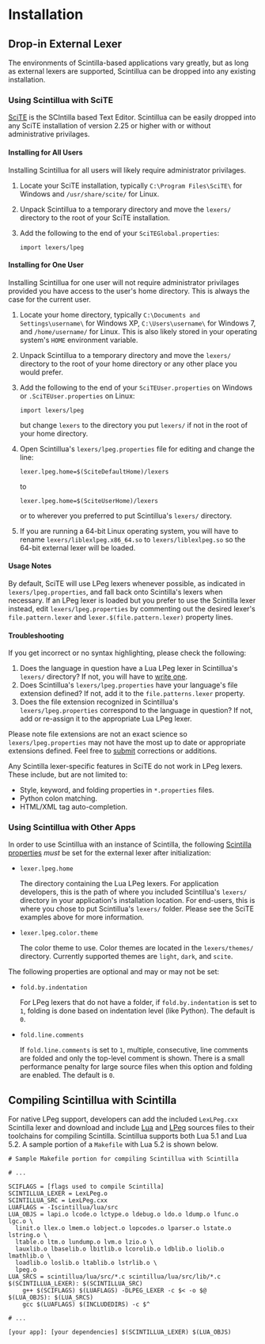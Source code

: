 # Installation

## Drop-in External Lexer

The environments of Scintilla-based applications vary greatly, but as long as
external lexers are supported, Scintillua can be dropped into any existing
installation.

### Using Scintillua with SciTE

[SciTE][] is the SCIntilla based Text Editor. Scintillua can be easily dropped
into any SciTE installation of version 2.25 or higher with or without
administrative privilages.

[SciTE]: http://scintilla.org/SciTE.html

#### Installing for All Users

Installing Scintillua for all users will likely require administrator
privilages.

1. Locate your SciTE installation, typically `C:\Program Files\SciTE\` for
   Windows and `/usr/share/scite/` for Linux.
2. Unpack Scintillua to a temporary directory and move the `lexers/` directory
   to the root of your SciTE installation.
3. Add the following to the end of your `SciTEGlobal.properties`:

       import lexers/lpeg

#### Installing for One User

Installing Scintillua for one user will not require administrator privilages
provided you have access to the user's home directory. This is always the case
for the current user.

1. Locate your home directory, typically `C:\Documents and Settings\username\`
   for Windows XP, `C:\Users\username\` for Windows 7, and `/home/username/` for
   Linux. This is also likely stored in your operating system's `HOME`
   environment variable.
2. Unpack Scintillua to a temporary directory and move the `lexers/` directory
   to the root of your home directory or any other place you would prefer.
3. Add the following to the end of your `SciTEUser.properties` on Windows or
   `.SciTEUser.properties` on Linux:

       import lexers/lpeg

   but change `lexers` to the directory you put `lexers/` if not in the root of
   your home directory.
4. Open Scintillua's `lexers/lpeg.properties` file for editing and change the
   line:

       lexer.lpeg.home=$(SciteDefaultHome)/lexers

   to

       lexer.lpeg.home=$(SciteUserHome)/lexers

   or to wherever you preferred to put Scintillua's `lexers/` directory.
5. If you are running a 64-bit Linux operating system, you will have to rename
   `lexers/liblexlpeg.x86_64.so` to `lexers/liblexlpeg.so` so the 64-bit
   external lexer will be loaded.

#### Usage Notes

By default, SciTE will use LPeg lexers whenever possible, as indicated in
`lexers/lpeg.properties`, and fall back onto Scintilla's lexers when necessary.
If an LPeg lexer is loaded but you prefer to use the Scintilla lexer instead,
edit `lexers/lpeg.properties` by commenting out the desired lexer's
`file.pattern.lexer` and `lexer.$(file.pattern.lexer)` property lines.

#### Troubleshooting

If you get incorrect or no syntax highlighting, please check the following:

1. Does the language in question have a Lua LPeg lexer in Scintillua's `lexers/`
   directory? If not, you will have to [write one][].
2. Does Scintillua's `lexers/lpeg.properties` have your language's file
   extension defined? If not, add it to the `file.patterns.lexer` property.
3. Does the file extension recognized in Scintillua's `lexers/lpeg.properties`
   correspond to the language in question? If not, add or re-assign it to the
   appropriate Lua LPeg lexer.

Please note file extensions are not an exact science so `lexers/lpeg.properties`
may not have the most up to date or appropriate extensions defined. Feel free
to [submit][] corrections or additions.

Any Scintilla lexer-specific features in SciTE do not work in LPeg lexers. These
include, but are not limited to:

* Style, keyword, and folding properties in `*.properties` files.
* Python colon matching.
* HTML/XML tag auto-completion.

[write one]: api/lexer.html
[submit]: README.html#Contact

### Using Scintillua with Other Apps

In order to use Scintillua with an instance of Scintilla, the following
[Scintilla properties][] *must* be set for the external lexer after
initialization:

* `lexer.lpeg.home`

  The directory containing the Lua LPeg lexers. For application developers, this
  is the path of where you included Scintillua's `lexers/` directory in your
  application's installation location. For end-users, this is where you chose to
  put Scintillua's `lexers/` folder. Please see the SciTE examples above for
  more information.

* `lexer.lpeg.color.theme`

  The color theme to use. Color themes are located in the `lexers/themes/`
  directory. Currently supported themes are `light`, `dark`, and `scite`.

[Scintilla properties]: http://scintilla.org/ScintillaDoc.html#SCI_SETPROPERTY

The following properties are optional and may or may not be set:

* `fold.by.indentation`

  For LPeg lexers that do not have a folder, if `fold.by.indentation` is set to
  `1`, folding is done based on indentation level (like Python). The default is
  `0`.

* `fold.line.comments`

  If `fold.line.comments` is set to `1`, multiple, consecutive, line comments
  are folded and only the top-level comment is shown. There is a small
  performance penalty for large source files when this option and folding are
  enabled. The default is `0`.

## Compiling Scintillua with Scintilla

For native LPeg support, developers can add the included `LexLPeg.cxx` Scintilla
lexer and download and include [Lua][] and [LPeg][] sources files to their
toolchains for compiling Scintilla. Scintillua supports both Lua 5.1 and
Lua 5.2. A sample portion of a `Makefile` with Lua 5.2 is shown below.

    # Sample Makefile portion for compiling Scintillua with Scintilla

    # ...

    SCIFLAGS = [flags used to compile Scintilla]
    SCINTILLUA_LEXER = LexLPeg.o
    SCINTILLUA_SRC = LexLPeg.cxx
    LUAFLAGS = -Iscintillua/lua/src
    LUA_OBJS = lapi.o lcode.o lctype.o ldebug.o ldo.o ldump.o lfunc.o lgc.o \
      linit.o llex.o lmem.o lobject.o lopcodes.o lparser.o lstate.o lstring.o \
      ltable.o ltm.o lundump.o lvm.o lzio.o \
      lauxlib.o lbaselib.o lbitlib.o lcorolib.o ldblib.o liolib.o lmathlib.o \
      loadlib.o loslib.o ltablib.o lstrlib.o \
      lpeg.o
    LUA_SRCS = scintillua/lua/src/*.c scintillua/lua/src/lib/*.c
    $(SCINTILLUA_LEXER): $(SCINTILLUA_SRC)
    	g++ $(SCIFLAGS) $(LUAFLAGS) -DLPEG_LEXER -c $< -o $@
    $(LUA_OBJS): $(LUA_SRCS)
    	gcc $(LUAFLAGS) $(INCLUDEDIRS) -c $^

    # ...

    [your app]: [your dependencies] $(SCINTILLUA_LEXER) $(LUA_OBJS)

[Lua]: http://lua.org
[LPeg]: http://www.inf.puc-rio.br/~roberto/lpeg/lpeg.html
